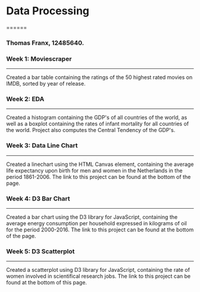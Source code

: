 # Data Processing
======

### Thomas Franx, 12485640.

### Week 1: Moviescraper
------
Created a bar table containing the ratings of the 50 highest rated movies on IMDB, sorted by year of release.

### Week 2: EDA
------
Created a histogram containing the GDP's of all countries of the world, as well as a boxplot containing the rates of infant mortality for all countries of the world. Project also computes the Central Tendency of the GDP's.

### Week 3: Data Line Chart
------
Created a linechart using the HTML Canvas element, containing the average life expectancy upon birth for men and women in the Netherlands in the period 1861-2006. The link to this project can be found at the bottom of the page.

### Week 4: D3 Bar Chart
------
Created a bar chart using the D3 library for JavaScript, containing the average energy consumption per household expressed in kilograms of oil for the period 2000-2016. The link to this project can be found at the bottom of the page.

### Week 5: D3 Scatterplot
------
Created a scatterplot using D3 library for JavaScript, containing the rate of women involved in scientifical research jobs. The link to this project can be found at the bottom of this page.
